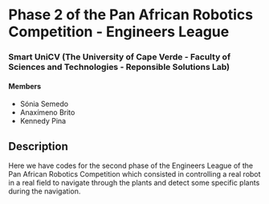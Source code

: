 # Phase 2 of the Pan African Robotics Competition - Engineers League
### Smart UniCV (The University of Cape Verde - Faculty of Sciences and Technologies - Reponsible Solutions Lab)

#### Members
- Sónia Semedo
- Anaxímeno Brito
- Kennedy Pina

## Description

Here we have codes for the second phase of the Engineers League of the Pan African Robotics Competition which consisted in controlling a real robot in a real field to navigate through the plants and detect some specific plants during the navigation.

